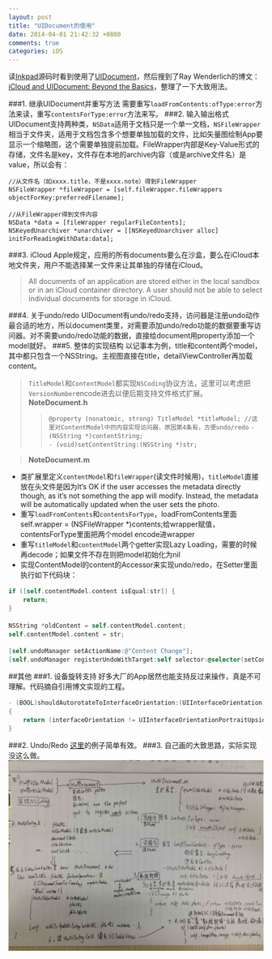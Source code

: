 ```yaml
---
layout: post
title: "UIDocument的使用"
date: 2014-04-01 21:42:32 +0800
comments: true
categories: iOS
---
```

读[Inkpad](https://github.com/sprang/Inkpad)源码时看到使用了[UIDocument](https://developer.apple.com/library/ios/documentation/uikit/reference/UIDocument_Class/UIDocument/UIDocument.html#//apple_ref/c/tdef/UIDocumentState)，然后搜到了Ray Wenderlich的博文：[iCloud and UIDocument: Beyond the Basics](http://www.raywenderlich.com/12779/icloud-and-uidocument-beyond-the-basics-part-1)，整理了一下大致用法。

###1. 继承UIDocument并重写方法
需要重写`loadFromContents:ofType:error`方法来读，重写`contentsForType:error`方法来写。
###2. 输入输出格式
UIDocument支持两种类，`NSData`适用于文档只是一个单一文档，`NSFileWrapper`相当于文件夹，适用于文档包含多个想要单独加载的文件，比如矢量图绘制App要显示一个缩略图，这个需要单独提前加载。FileWrapper内部是Key-Value形式的存储，文件名是key，文件存在本地的archive内容（或是archive文件名）是value，所以会有：
<!--more-->
    //从文件名（如xxxx.title，不是xxxx.note）得到FileWrapper
    NSFileWrapper *fileWrapper = [self.fileWrapper.fileWrappers objectForKey:preferredFilename];
    
    //从FileWrapper得到文件内容
    NSData *data = [fileWrapper regularFileContents];
    NSKeyedUnarchiver *unarchiver = [[NSKeyedUnarchiver alloc] initForReadingWithData:data];
###3. iCloud
Apple规定，应用的所有documents要么在沙盒，要么在iCloud本地文件夹，用户不能选择某一文件来让其单独的存储在iCloud。

>All documents of an application are stored either in the local sandbox or in an iCloud container directory. A user should not be able to select individual documents for storage in iCloud.
<!--more-->
###4. 关于undo/redo
UIDocument有undo/redo支持，访问器是注册undo动作最合适的地方，所以document类里，对需要添加undo/redo功能的数据要重写访问器。对不需要undo/redo功能的数据，直接给document用property添加一个model就好。
###5. 整体的实现结构
以记事本为例，title和content两个model，其中都只包含一个NSString。主视图直接在title，detailViewController再加载content。
>```TitleModel```和```ContentModel```都实现`NSCoding`协议方法，这里可以考虑把`VersionNumber`encode进去以便后期支持文件格式扩展。
>**NoteDocument.h**
>>`@property (nonatomic, strong) TitleModel *titleModel;
//这里对ContentModel中的内容实现访问器，原因第4条有，方便undo/redo`
`- (NSString *)contentString;`  
`- (void)setContentString:(NSString *)str; `

>**NoteDocument.m**  
>>
- 类扩展里定义`contentModel`和`fileWrapper`(读文件时候用)，`titleModel`直接放在头文件是因为It’s OK if the user accesses the metadata directly though, as it’s not something the app will modify. Instead, the metadata will be automatically updated when the user sets the photo.
- 重写`loadFromContents`和`contentsForType`，loadFromContents里面self.wrapper = (NSFileWrapper *)contents;给wrapper赋值，contentsForType里面把两个model encode进wrapper
- 重写`titleModel`和`contentModel`两个getter实现Lazy Loading，需要的时候再decode；如果文件不存在则把model初始化为nil
- 实现ContentModel的content的Accessor来实现undo/redo，在Setter里面执行如下代码块：
```objective-c
if ([self.contentModel.content isEqual:str]) {
    return;
}
    
NSString *oldContent = self.contentModel.content;
self.contentModel.content = str;
    
[self.undoManager setActionName:@"Content Change"];
[self.undoManager registerUndoWithTarget:self selector:@selector(setContentString:) object:oldContent];
```

##其他
###1. 设备旋转支持
好多大厂的App居然也能支持反过来操作，真是不可理解。代码摘自引用博文实现的工程。
```objective-c
- (BOOL)shouldAutorotateToInterfaceOrientation:(UIInterfaceOrientation)interfaceOrientation
{
    return (interfaceOrientation != UIInterfaceOrientationPortraitUpsideDown);
}
```
###2. Undo/Redo
[这里](http://blog.163.com/chenchen..1986/blog/static/760631462013222314817/)的例子简单有效。
###3. 自己画的大致思路，实际实现没这么做。
![useuidocument](/blogimage/2014/useuidocument.jpg)